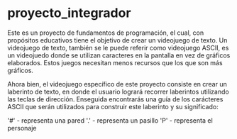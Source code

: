 # proyecto_integrador
Este es un proyecto de fundamentos de programación, el cual, con propósitos educativos tiene el objetivo de crear un videojuego de texto. Un videojuego de texto, también se le puede referir como videojuego ASCII, es un videojuedo donde se utilizan caracteres en la pantalla en vez de gráficos elaborados. Estos juegos necesitan menos recursos que los que son más gráficos.

Ahora bien, el videojuego específico de este proyecto consiste en crear un laberinto de texto, en donde el usuario logrará recorrer laberintos utilizando las teclas de dirección. Enseguida encontrarás una guía de los carácteres ASCII que serán utilizados para construir este laberinto y su significado: 

'#' - representa una pared
'.' - representa un pasillo
'P' - representa el personaje
